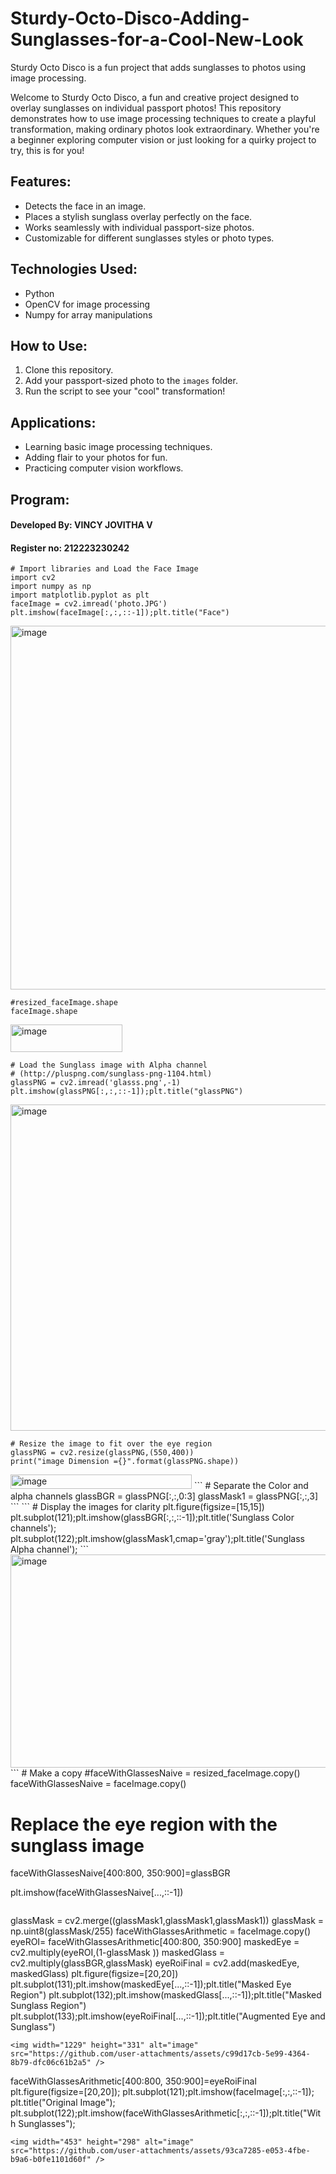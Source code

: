 # Sturdy-Octo-Disco-Adding-Sunglasses-for-a-Cool-New-Look

Sturdy Octo Disco is a fun project that adds sunglasses to photos using image processing.

Welcome to Sturdy Octo Disco, a fun and creative project designed to overlay sunglasses on individual passport photos! This repository demonstrates how to use image processing techniques to create a playful transformation, making ordinary photos look extraordinary. Whether you're a beginner exploring computer vision or just looking for a quirky project to try, this is for you!

## Features:
- Detects the face in an image.
- Places a stylish sunglass overlay perfectly on the face.
- Works seamlessly with individual passport-size photos.
- Customizable for different sunglasses styles or photo types.

## Technologies Used:
- Python
- OpenCV for image processing
- Numpy for array manipulations

## How to Use:
1. Clone this repository.
2. Add your passport-sized photo to the `images` folder.
3. Run the script to see your "cool" transformation!

## Applications:
- Learning basic image processing techniques.
- Adding flair to your photos for fun.
- Practicing computer vision workflows.

## Program:
#### Developed By: VINCY JOVITHA V
#### Register no: 212223230242
```
# Import libraries and Load the Face Image
import cv2
import numpy as np
import matplotlib.pyplot as plt
faceImage = cv2.imread('photo.JPG')
plt.imshow(faceImage[:,:,::-1]);plt.title("Face")
```
<img width="543" height="582" alt="image" src="https://github.com/user-attachments/assets/a79d5803-6d82-46d1-837b-c8636c8e6a15" />

```
#resized_faceImage.shape
faceImage.shape
```

<img width="179" height="44" alt="image" src="https://github.com/user-attachments/assets/b959ae6f-7a3a-44c7-a36e-81ff590959dc" />

```
# Load the Sunglass image with Alpha channel
# (http://pluspng.com/sunglass-png-1104.html)
glassPNG = cv2.imread('glasss.png',-1)
plt.imshow(glassPNG[:,:,::-1]);plt.title("glassPNG")
```

<img width="781" height="522" alt="image" src="https://github.com/user-attachments/assets/939c67b3-dc19-4a5b-b6b1-d9375b60c92d" />

```
# Resize the image to fit over the eye region
glassPNG = cv2.resize(glassPNG,(550,400))
print("image Dimension ={}".format(glassPNG.shape))
```
<img width="290" height="23" alt="image" src="https://github.com/user-attachments/assets/d61fcc79-7839-42e6-9c64-c68204f49dc2" />
```
# Separate the Color and alpha channels
glassBGR = glassPNG[:,:,0:3]
glassMask1 = glassPNG[:,:,3]
```
```
# Display the images for clarity
plt.figure(figsize=[15,15])
plt.subplot(121);plt.imshow(glassBGR[:,:,::-1]);plt.title('Sunglass Color channels');
plt.subplot(122);plt.imshow(glassMask1,cmap='gray');plt.title('Sunglass Alpha channel');
```
<img width="1208" height="341" alt="image" src="https://github.com/user-attachments/assets/4f068db6-62e6-4b5d-8cc1-c3b5e59cc87a" />
```
# Make a copy
#faceWithGlassesNaive = resized_faceImage.copy()
faceWithGlassesNaive = faceImage.copy()

# Replace the eye region with the sunglass image
faceWithGlassesNaive[400:800, 350:900]=glassBGR

plt.imshow(faceWithGlassesNaive[...,::-1])
```
```
glassMask = cv2.merge((glassMask1,glassMask1,glassMask1))
glassMask = np.uint8(glassMask/255)
faceWithGlassesArithmetic = faceImage.copy()
eyeROI= faceWithGlassesArithmetic[400:800, 350:900]
maskedEye = cv2.multiply(eyeROI,(1-glassMask ))
maskedGlass = cv2.multiply(glassBGR,glassMask)
eyeRoiFinal = cv2.add(maskedEye, maskedGlass)
plt.figure(figsize=[20,20])
plt.subplot(131);plt.imshow(maskedEye[...,::-1]);plt.title("Masked Eye Region")
plt.subplot(132);plt.imshow(maskedGlass[...,::-1]);plt.title("Masked Sunglass Region")
plt.subplot(133);plt.imshow(eyeRoiFinal[...,::-1]);plt.title("Augmented Eye and Sunglass")
```
<img width="1229" height="331" alt="image" src="https://github.com/user-attachments/assets/c99d17cb-5e99-4364-8b79-dfc06c61b2a5" />
```
faceWithGlassesArithmetic[400:800, 350:900]=eyeRoiFinal
plt.figure(figsize=[20,20]);
plt.subplot(121);plt.imshow(faceImage[:,:,::-1]); plt.title("Original Image");
plt.subplot(122);plt.imshow(faceWithGlassesArithmetic[:,:,::-1]);plt.title("With Sunglasses");
```
<img width="453" height="298" alt="image" src="https://github.com/user-attachments/assets/93ca7285-e053-4fbe-b9a6-b0fe1101d60f" />
